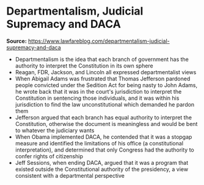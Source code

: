 # Departmentalism, Judicial Supremacy and DACA
**Source:** https://www.lawfareblog.com/departmentalism-judicial-supremacy-and-daca

- Departmentalism is the idea that each branch of government has the authority to interpret the Constitution in its own sphere
- Reagan, FDR, Jackson, and Lincoln all expressed departmentalist views
- When Abigail Adams was frustrated that Thomas Jefferson pardoned people convicted under the Sedition Act for being nasty to John Adams, he wrote back that it was in the court's jurisdiction to interpret the Constitution in sentencing those individuals, and it was within his jurisdiction to find the law unconstitutional which demanded he pardon them
- Jefferson argued that each branch has equal authority to interpret the Constitution, otherwise the document is meaningless and would be bent to whatever the judiciary wants
- When Obama implemented DACA, he contended that it was a stopgap measure and identified the limitations of his office (a constitutional interpretation), and determined that only Congress had the authority to confer rights of citizenship
- Jeff Sessions, when ending DACA, argued that it was a program that existed outside the Constitutional authority of the presidency, a view consistent with a departmental perspective